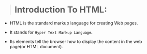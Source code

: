> # Introduction To HTML:

- HTML is the standard markup language for creating Web pages.

- It stands for `Hyper Text Markup Language`.

- Its elements tell the browser how to display the content in the web page(or HTML document).